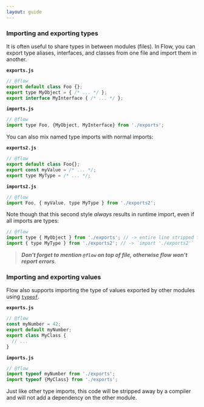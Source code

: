```yaml
---
layout: guide
---
```

### Importing and exporting types <a class="toc" id="toc-importing-and-exporting-types" href="#toc-importing-and-exporting-types"></a>

It is often useful to share types in between modules (files). In Flow, you can export type aliases, interfaces, and classes from one file and import them in another.

**`exports.js`**

```js
// @flow
export default class Foo {};
export type MyObject = { /* ... */ };
export interface MyInterface { /* ... */ };
```

**`imports.js`**

```js
// @flow
import type Foo, {MyObject, MyInterface} from './exports';
```

You can also mix named type imports with normal imports:

**`exports2.js`**
```js
// @flow
export default class Foo{};
export const myValue = /* ... */;
export type MyType = /* ... */;
```

**`imports2.js`**
```js
// @flow
import Foo, { myValue, type MyType } from './exports2';
```

Note though that this second style *always* results in runtime import, even if all imports are types:

```js
// @flow
import type { MyObject } from './exports'; // -> entire line stripped from output
import { type MyType } from './exports2'; // -> `import './exports2'`
```

> ***Don't forget to mention `@flow` on top of file, otherwise flow won't report errors***.

### Importing and exporting values <a class="toc" id="toc-importing-and-exporting-values" href="#toc-importing-and-exporting-values"></a>

Flow also supports importing the type of values exported by other modules using
[`typeof`](../typeof/).

**`exports.js`**

```js
// @flow
const myNumber = 42;
export default myNumber;
export class MyClass {
  // ...
}
```

**`imports.js`**

```js
// @flow
import typeof myNumber from './exports';
import typeof {MyClass} from './exports';
```

Just like other type imports, this code will be stripped away by a compiler and
will not add a dependency on the other module.
